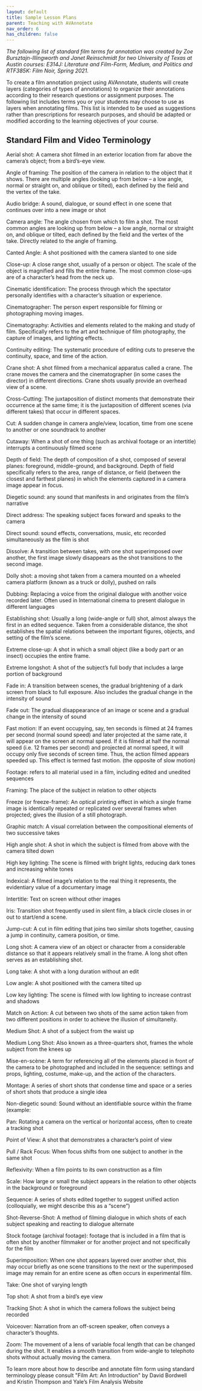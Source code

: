 ```yaml
---
layout: default
title: Sample Lesson Plans
parent: Teaching with AVAnnotate
nav_order: 6
has_children: false
---
```


_The following list of standard film terms for annotation was created by Zoe Bursztajn-Illingworth and Janet Reinschmidt for two University of Texas at Austin courses: E314J: Literature and Film-Form, Medium, and Politics and RTF385K: Film Noir, Spring 2021._

To create a film annotation project using AVAnnotate, students will create layers (categories of types of annotations) to organize their annotations according to their research questions or assignment purposes. The following list includes terms you or your students may choose to use as layers when annotating films. This list is intended to be used as suggestions rather than prescriptions for research purposes, and should be adapted or modified according to the learning objectives of your course.

## Standard Film and Video Terminology

Aerial shot: A camera shot filmed in an exterior location from far above the camera’s object; from a bird’s-eye view.

Angle of framing: The position of the camera in relation to the object that it shows. There are multiple angles (looking up from below – a low angle, normal or straight on, and oblique or tilted), each defined by the field and the vertex of the take.

Audio bridge: A sound, dialogue, or sound effect in one scene that continues over into a new image or shot

Camera angle: The angle chosen from which to film a shot. The most common angles are looking up from below – a low angle, normal or straight on, and oblique or tilted, each defined by the field and the vertex of the take. Directly related to the angle of framing.

Canted Angle: A shot positioned with the camera slanted to one side

Close-up: A close range shot, usually of a person or object. The scale of the object is magnified and fills the entire frame. The most common close-ups are of a character’s head from the neck up.

Cinematic identification: The process through which the spectator personally identifies with a character’s situation or experience.

Cinematographer: The person expert responsible for filming or photographing moving images.

Cinematography: Activities and elements related to the making and study of film. Specifically refers to the art and technique of film photography, the capture of images, and lighting effects.

Continuity editing: The systematic procedure of editing cuts to preserve the continuity, space, and time of the action.

Crane shot: A shot filmed from a mechanical apparatus called a crane. The crane moves the camera and the cinematographer (in some cases the director) in different directions. Crane shots usually provide an overhead view of a scene.

Cross-Cutting: The juxtaposition of distinct moments that demonstrate their occurrence at the same time; it is the juxtaposition of different scenes (via different takes) that occur in different spaces.

Cut: A sudden change in camera angle/view, location, time from one scene to another or one soundtrack to another

Cutaway: When a shot of one thing (such as archival footage or an intertitle) interrupts a continuously filmed scene

Depth of field: The depth of composition of a shot, composed of several planes: foreground, middle-ground, and background. Depth of field specifically refers to the area, range of distance, or field (between the closest and farthest planes) in which the elements captured in a camera image appear in focus.

Diegetic sound: any sound that manifests in and originates from the film’s narrative

Direct address: The speaking subject faces forward and speaks to the camera

Direct sound: sound effects, conversations, music, etc recorded simultaneously as the film is shot

Dissolve: A transition between takes, with one shot superimposed over another, the first image slowly disappears as the shot transitions to the second image.

Dolly shot: a moving shot taken from a camera mounted on a wheeled camera platform (known as a truck or dolly), pushed on rails

Dubbing: Replacing a voice from the original dialogue with another voice recorded later. Often used in International cinema to present dialogue in different languages

Establishing shot: Usually a long (wide-angle or full) shot, almost always the first in an edited sequence. Taken from a considerable distance, the shot establishes the spatial relations between the important figures, objects, and setting of the film’s scene.

Extreme close-up: A shot in which a small object (like a body part or an insect) occupies the entire frame.

Extreme longshot: A shot of the subject’s full body that includes a large portion of background

Fade in: A transition between scenes, the gradual brightening of a dark screen from black to full exposure. Also includes the gradual change in the intensity of sound

Fade out: The gradual disappearance of an image or scene and a gradual change in the intensity of sound

Fast motion: If an event occupying, say, ten seconds is filmed at 24 frames per second (normal sound speed) and later projected at the same rate, it will appear on the screen at normal speed. If it is filmed at half the normal speed (i.e. 12 frames per second) and projected at normal speed, it will occupy only five seconds of screen time. Thus, the action filmed appears speeded up. This effect is termed fast motion. (the opposite of slow motion)

Footage: refers to all material used in a film, including edited and unedited sequences

Framing: The place of the subject in relation to other objects

Freeze (or freeze-frame): An optical printing effect in which a single frame image is identically repeated or replicated over several frames when projected; gives the illusion of a still photograph.

Graphic match: A visual correlation between the compositional elements of two successive takes

High angle shot: A shot in which the subject is filmed from above with the camera tilted down

High key lighting: The scene is filmed with bright lights, reducing dark tones and increasing white tones

Indexical: A filmed image’s relation to the real thing it represents, the evidentiary value of a documentary image

Intertitle: Text on screen without other images

Iris: Transition shot frequently used in silent film, a black circle closes in or out to start/end a scene.

Jump-cut: A cut in film editing that joins two similar shots together, causing a jump in continuity, camera position, or time.

Long shot: A camera view of an object or character from a considerable distance so that it appears relatively small in the frame. A long shot often serves as an establishing shot.

Long take: A shot with a long duration without an edit

Low angle: A shot positioned with the camera tilted up

Low key lighting: The scene is filmed with low lighting to increase contrast and shadows

Match on Action: A cut between two shots of the same action taken from two different positions in order to achieve the illusion of simultaneity.

Medium Shot: A shot of a subject from the waist up

Medium Long Shot: Also known as a three-quarters shot, frames the whole subject from the knees up

Mise-en-scène: A term for referencing all of the elements placed in front of the camera to be photographed and included in the sequence: settings and props, lighting, costume, make-up, and the action of the characters.

Montage: A series of short shots that condense time and space or a series of short shots that produce a single idea

Non-diegetic sound: Sound without an identifiable source within the frame (example:

Pan: Rotating a camera on the vertical or horizontal access, often to create a tracking shot

Point of View: A shot that demonstrates a character’s point of view

Pull / Rack Focus: When focus shifts from one subject to another in the same shot

Reflexivity: When a film points to its own construction as a film

Scale: How large or small the subject appears in the relation to other objects in the background or foreground

Sequence: A series of shots edited together to suggest unified action (colloquially, we might describe this as a “scene”)

Shot-Reverse-Shot: A method of filming dialogue in which shots of each subject speaking and reacting to dialogue alternate

Stock footage (archival footage): footage that is included in a film that is often shot by another filmmaker or for another project and not specifically for the film

Superimposition: When one shot appears layered over another shot, this may occur briefly as one scene transitions to the next or the superimposed image may remain for an entire scene as often occurs in experimental film.

Take: One shot of varying length

Top shot: A shot from a bird’s eye view

Tracking Shot: A shot in which the camera follows the subject being recorded

Voiceover: Narration from an off-screen speaker, often conveys a character’s thoughts.

Zoom: The movement of a lens of variable focal length that can be changed during the shot. It enables a smooth transition from wide-angle to telephoto shots without actually moving the camera.

To learn more about how to describe and annotate film form using standard terminology please consult "Film Art: An Introduction" by David Bordwell and Kristin Thompson and Yale’s Film Analysis Website
